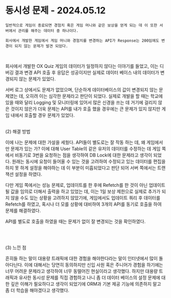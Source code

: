 # 동시성 문제 - 2024.05.12

```
일반적으로 게임이 종료되면 경험치 혹은 게임 머니와 같은 보상을 얻게 되는 데 이 또한 서버에서 관리를 해주는 데이터 중 하나이다.

회사에서 개발한 게임에서 게임 머니와 경험치를 변경하는 API가 Response는 200임에도 변경이 되지 않는 문제가 발견 되었다.
```

<br />

회사에서 개발한 OX Quiz 게임의 데이터가 일정하지 않다는 이야기를 들었고, 이는 디버깅 결과 변경 API 호출 후 응답은 성공이지만 실제로 데이터 베이스 내의 데이터가 변경되지 않는 문제가 있었다.

서버 로그 상에서도 문제가 없었으며, 단순하게 데이터베이스의 값이 변경되지 않는 문제였는 데, 오히려 이는 심각한 문제라고 판단이 되었다. 실제로 개발을 할 때는 학교에 있을 때와 달리 Logging 및 모니터링에 있어서 많은 신경을 쓰는 데 거기에 걸리지 않은 것이지 않은가 더욱 문제는 API를 내가 호출 했을 경우에는 큰 문제가 있지 않지만 게임 내에서 호출할 경우 문제가 있었다.

<br />
(2) 해결 방법

<br />

이에 나는 문제에 대한 가설을 세웠다. API들이 별도로는 잘 작동 하는 데, 왜 게임에서만 문제가 있는 가? 이에 대해 User Table의 같은 유저의 데이터를 수정하는 데 게임 쪽에서 비동기로 3번을 요청하는 점을 생각하여 DB Lock에 대한 문제라고 생각이 되었다. 원래는 동시에 요청이 들어올 수 있는 것을 고려하여 수정되고 있는 데이터를 편집을 하지 못 하게 설정을 해야하는 데 이 부분이 미흡되었다고 판단 되어 서버 쪽에서는 트랜잭션 설정을 하였다.

다만 게임 쪽에서는 성능 문제로, 업데이트를 한 후에 Refetch를 한 것이 아닌 업데이트 될 값을 임의로 더해서 출력을 하고 있었는 데, 이는 1일 보상 제한으로 실제로 추가가 되지 않을 수도 있는 상황을 고려하지 않았기에, 게임에서도 업데이트 쿼리 후 데이터를 Refetch를 하였고, 혹시나 더 모를 상황에 대비하여 3개의 API를 동기로 호출을 하여 문제를 해결하였다.

API를 별도로 호출을 하였을 때는 문제가 없이 잘 변경되는 것을 확인하였다.

<br />
<br />

(3) 느낀 점

흔히들 하는 말이 대용량 트래픽에 대한 경험을 해야한다라는 말이 인터넷에서 많이 돌아다닌다. 이에 대해서는 당연히 동의하지만 신입 사원 혹은 주니어가 경험을 하기에는 너무 어려운 문제라고 생각하여 너무 동떨어진 현실이라고 생각했다. 하지만 대용량 트래픽과 유사한 동시성 문제를 직접 경험하고 나니 좀 더 데이터 베이스의 설정 문제에 대한 깊은 이해가 필요하다고 생각이 되었기에 ORM과 기본 제공 기능에 의존하지 말고 좀 더 학습을 해야겠다고 생각했다.
